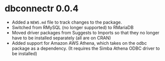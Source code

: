# dbconnectr 0.0.4

* Added a `NEWS.md` file to track changes to the package.
* Switched from RMySQL (no longer supported) to RMariaDB
* Moved driver packages from Suggests to Imports so that they no longer have to be installed separately (all are on CRAN)
* Added support for Amazon AWS Athena, which takes on the odbc package as a dependency. (It requires the Simba Athena ODBC driver to be installed)
